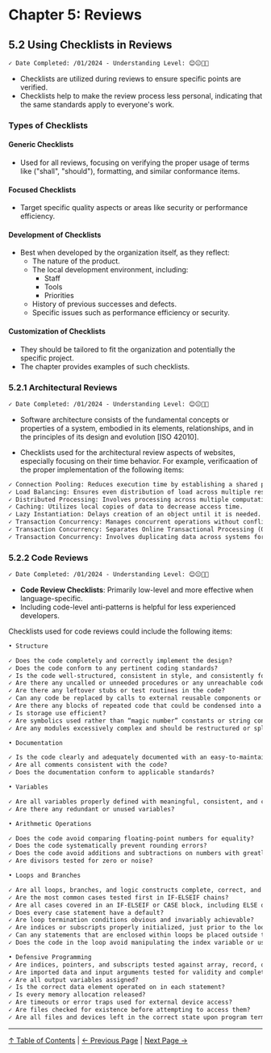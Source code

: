 # Chapter 5: Reviews

## 5.2 Using Checklists in Reviews

```markdown
✓ Date Completed: /01/2024 - Understanding Level: 😊😐🤢🤮
```

- Checklists are utilized during reviews to ensure specific points are verified.
- Checklists help to make the review process less personal, indicating that the same standards apply to everyone's work.

### Types of Checklists

#### Generic Checklists

- Used for all reviews, focusing on verifying the proper usage of terms like ("shall", "should"), formatting, and similar conformance items.

#### Focused Checklists

- Target specific quality aspects or areas like security or performance efficiency.

#### Development of Checklists

- Best when developed by the organization itself, as they reflect:
  - The nature of the product.
  - The local development environment, including:
    - Staff
    - Tools
    - Priorities
  - History of previous successes and defects.
  - Specific issues such as performance efficiency or security.

#### Customization of Checklists

- They should be tailored to fit the organization and potentially the specific project.
- The chapter provides examples of such checklists.

### 5.2.1 Architectural Reviews

```markdown
✓ Date Completed: /01/2024 - Understanding Level: 😊😐🤢🤮
```

- Software architecture consists of the fundamental concepts or properties of a system, embodied in its elements, relationships, and in the principles of its design and evolution [ISO 42010].

- Checklists used for the architectural review aspects of websites, especially focusing on their time behavior. For example, verificaation of the proper implementation of the following items:

```markdown
✓ Connection Pooling: Reduces execution time by establishing a shared pool of database connections.
✓ Load Balancing: Ensures even distribution of load across multiple resources.
✓ Distributed Processing: Involves processing across multiple computational elements.
✓ Caching: Utilizes local copies of data to decrease access time.
✓ Lazy Instantiation: Delays creation of an object until it is needed.
✓ Transaction Concurrency: Manages concurrent operations without conflicts.
✓ Transaction Concurrency: Separates Online Transactional Processing (OLTP) and Online Analytical Processing (OLAP).
✓ Transaction Concurrency: Involves duplicating data across systems for reliability and access.
```

### 5.2.2 Code Reviews

```markdown
✓ Date Completed: /01/2024 - Understanding Level: 😊😐🤢🤮
```

- **Code Review Checklists**: Primarily low-level and more effective when language-specific.
- Including code-level anti-patterns is helpful for less experienced developers.

Checklists used for code reviews could include the following items:

```markdown
• Structure

✓ Does the code completely and correctly implement the design?
✓ Does the code conform to any pertinent coding standards?
✓ Is the code well-structured, consistent in style, and consistently formatted?
✓ Are there any uncalled or unneeded procedures or any unreachable code?
✓ Are there any leftover stubs or test routines in the code?
✓ Can any code be replaced by calls to external reusable components or library functions?
✓ Are there any blocks of repeated code that could be condensed into a single procedure?
✓ Is storage use efficient?
✓ Are symbolics used rather than “magic number” constants or string constants?
✓ Are any modules excessively complex and should be restructured or split into multiple modules?

• Documentation

✓ Is the code clearly and adequately documented with an easy-to-maintain commenting style?
✓ Are all comments consistent with the code?
✓ Does the documentation conform to applicable standards?

• Variables

✓ Are all variables properly defined with meaningful, consistent, and clear names?
✓ Are there any redundant or unused variables?

• Arithmetic Operations

✓ Does the code avoid comparing floating-point numbers for equality?
✓ Does the code systematically prevent rounding errors?
✓ Does the code avoid additions and subtractions on numbers with greatly different magnitudes?
✓ Are divisors tested for zero or noise?

• Loops and Branches

✓ Are all loops, branches, and logic constructs complete, correct, and properly nested?
✓ Are the most common cases tested first in IF-ELSEIF chains?
✓ Are all cases covered in an IF-ELSEIF or CASE block, including ELSE or DEFAULT clauses?
✓ Does every case statement have a default?
✓ Are loop termination conditions obvious and invariably achievable?
✓ Are indices or subscripts properly initialized, just prior to the loop?
✓ Can any statements that are enclosed within loops be placed outside the loops?
✓ Does the code in the loop avoid manipulating the index variable or using it upon exit from the loop?

• Defensive Programming
✓ Are indices, pointers, and subscripts tested against array, record, or file bounds?
✓ Are imported data and input arguments tested for validity and completeness?
✓ Are all output variables assigned?
✓ Is the correct data element operated on in each statement?
✓ Is every memory allocation released?
✓ Are timeouts or error traps used for external device access?
✓ Are files checked for existence before attempting to access them?
✓ Are all files and devices left in the correct state upon program termination?
```

---

[↑ Table of Contents](../../README.md#table-of-contents) | [← Previous Page](5.1-technical-test-analyst-tasks-in-reviews.md) | [Next Page →](../6-test-tools-and-automation/6.1-defining-the-test-automation-project.md)
